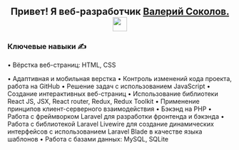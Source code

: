 <h2 align="center">Привет! Я веб-разработчик <a href="https://my-site-ymh8.onrender.com" target="_blank">Валерий Соколов.</a> 
<img src="https://github.com/blackcater/blackcater/raw/main/images/Hi.gif" height="32"/></h2>


<h3 align="start">Ключевые навыки ✍</h3>

<p> • Вёрстка веб-страниц: HTML, CSS</p>
• Адаптивная и мобильная верстка
• Контроль изменений кода проекта, работа на GitHub
• Решение задач с использованием JavaScript
• Создание интерактивных веб-страниц
• Использование библиотеки React JS, JSX, React router, Redux, Redux Toolkit
• Применение принципов клиент-серверного взаимодействия
• Бэкэнд на PHP
• Работа с фреймворком Laravel для разработки фронтенда и бэкэнда
• Работа с библиотекой Laravel Livewire для создание динамических интерфейсов с использованием Laravel Blade в качестве языка шаблонов
• Работа с базами данных: MySQL, SQLite

  
<!--
**sokovv/sokovv** is a ✨ _special_ ✨ repository because its `README.md` (this file) appears on your GitHub profile.

Here are some ideas to get you started:

- 🔭 I’m currently working on ...
- 🌱 I’m currently learning ...
- 👯 I’m looking to collaborate on ...
- 🤔 I’m looking for help with ...
- 💬 Ask me about ...
- 📫 How to reach me: ...
- 😄 Pronouns: ...
- ⚡ Fun fact: ...
-->
